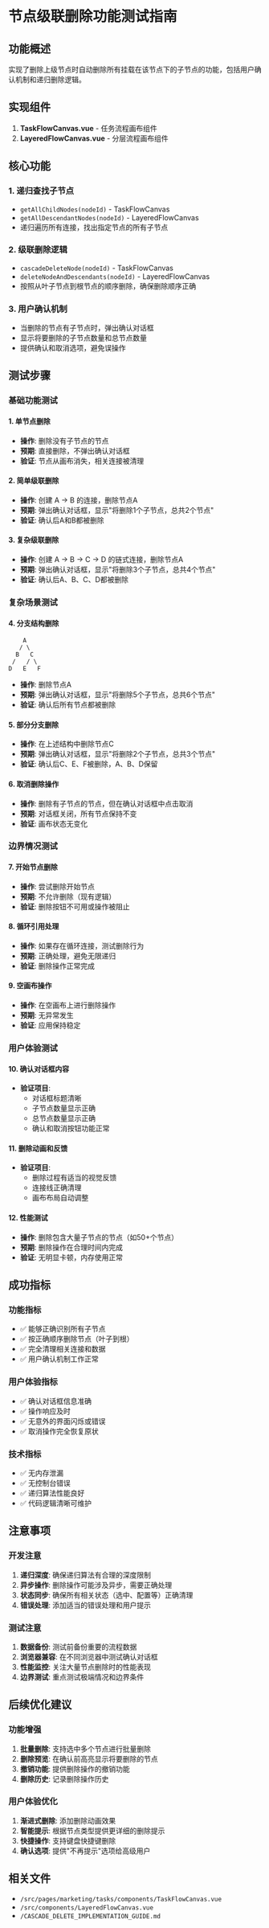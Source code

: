 # 节点级联删除功能测试指南

## 功能概述
实现了删除上级节点时自动删除所有挂载在该节点下的子节点的功能，包括用户确认机制和递归删除逻辑。

## 实现组件
1. **TaskFlowCanvas.vue** - 任务流程画布组件
2. **LayeredFlowCanvas.vue** - 分层流程画布组件

## 核心功能

### 1. 递归查找子节点
- `getAllChildNodes(nodeId)` - TaskFlowCanvas
- `getAllDescendantNodes(nodeId)` - LayeredFlowCanvas
- 递归遍历所有连接，找出指定节点的所有子节点

### 2. 级联删除逻辑
- `cascadeDeleteNode(nodeId)` - TaskFlowCanvas
- `deleteNodeAndDescendants(nodeId)` - LayeredFlowCanvas
- 按照从叶子节点到根节点的顺序删除，确保删除顺序正确

### 3. 用户确认机制
- 当删除的节点有子节点时，弹出确认对话框
- 显示将要删除的子节点数量和总节点数量
- 提供确认和取消选项，避免误操作

## 测试步骤

### 基础功能测试

#### 1. 单节点删除
- **操作**: 删除没有子节点的节点
- **预期**: 直接删除，不弹出确认对话框
- **验证**: 节点从画布消失，相关连接被清理

#### 2. 简单级联删除
- **操作**: 创建 A → B 的连接，删除节点A
- **预期**: 弹出确认对话框，显示"将删除1个子节点，总共2个节点"
- **验证**: 确认后A和B都被删除

#### 3. 复杂级联删除
- **操作**: 创建 A → B → C → D 的链式连接，删除节点A
- **预期**: 弹出确认对话框，显示"将删除3个子节点，总共4个节点"
- **验证**: 确认后A、B、C、D都被删除

### 复杂场景测试

#### 4. 分支结构删除
```
    A
   / \
  B   C
 /   / \
D   E   F
```
- **操作**: 删除节点A
- **预期**: 弹出确认对话框，显示"将删除5个子节点，总共6个节点"
- **验证**: 确认后所有节点都被删除

#### 5. 部分分支删除
- **操作**: 在上述结构中删除节点C
- **预期**: 弹出确认对话框，显示"将删除2个子节点，总共3个节点"
- **验证**: 确认后C、E、F被删除，A、B、D保留

#### 6. 取消删除操作
- **操作**: 删除有子节点的节点，但在确认对话框中点击取消
- **预期**: 对话框关闭，所有节点保持不变
- **验证**: 画布状态无变化

### 边界情况测试

#### 7. 开始节点删除
- **操作**: 尝试删除开始节点
- **预期**: 不允许删除（现有逻辑）
- **验证**: 删除按钮不可用或操作被阻止

#### 8. 循环引用处理
- **操作**: 如果存在循环连接，测试删除行为
- **预期**: 正确处理，避免无限递归
- **验证**: 删除操作正常完成

#### 9. 空画布操作
- **操作**: 在空画布上进行删除操作
- **预期**: 无异常发生
- **验证**: 应用保持稳定

### 用户体验测试

#### 10. 确认对话框内容
- **验证项目**:
  - 对话框标题清晰
  - 子节点数量显示正确
  - 总节点数量显示正确
  - 确认和取消按钮功能正常

#### 11. 删除动画和反馈
- **验证项目**:
  - 删除过程有适当的视觉反馈
  - 连接线正确清理
  - 画布布局自动调整

#### 12. 性能测试
- **操作**: 删除包含大量子节点的节点（如50+个节点）
- **预期**: 删除操作在合理时间内完成
- **验证**: 无明显卡顿，内存使用正常

## 成功指标

### 功能指标
- ✅ 能够正确识别所有子节点
- ✅ 按正确顺序删除节点（叶子到根）
- ✅ 完全清理相关连接和数据
- ✅ 用户确认机制工作正常

### 用户体验指标
- ✅ 确认对话框信息准确
- ✅ 操作响应及时
- ✅ 无意外的界面闪烁或错误
- ✅ 取消操作完全恢复原状

### 技术指标
- ✅ 无内存泄漏
- ✅ 无控制台错误
- ✅ 递归算法性能良好
- ✅ 代码逻辑清晰可维护

## 注意事项

### 开发注意
1. **递归深度**: 确保递归算法有合理的深度限制
2. **异步操作**: 删除操作可能涉及异步，需要正确处理
3. **状态同步**: 确保所有相关状态（选中、配置等）正确清理
4. **错误处理**: 添加适当的错误处理和用户提示

### 测试注意
1. **数据备份**: 测试前备份重要的流程数据
2. **浏览器兼容**: 在不同浏览器中测试确认对话框
3. **性能监控**: 关注大量节点删除时的性能表现
4. **边界测试**: 重点测试极端情况和边界条件

## 后续优化建议

### 功能增强
1. **批量删除**: 支持选中多个节点进行批量删除
2. **删除预览**: 在确认前高亮显示将要删除的节点
3. **撤销功能**: 提供删除操作的撤销功能
4. **删除历史**: 记录删除操作历史

### 用户体验优化
1. **渐进式删除**: 添加删除动画效果
2. **智能提示**: 根据节点类型提供更详细的删除提示
3. **快捷操作**: 支持键盘快捷键删除
4. **确认选项**: 提供"不再提示"选项给高级用户

## 相关文件
- `/src/pages/marketing/tasks/components/TaskFlowCanvas.vue`
- `/src/components/LayeredFlowCanvas.vue`
- `/CASCADE_DELETE_IMPLEMENTATION_GUIDE.md`